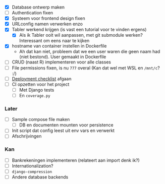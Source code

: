 - [x] Database ontwerp maken
- [ ] Authentication fixen
- [x] Systeem voor frontend design fixen
- [x] URLconfig namen verwerken enzo
- [x] Tabler werkend krijgen (is vast een tutorial voor te vinden ergens)
	- [x] Als ik Tabler ooit wil aanpassen, met git submodule werken? Interessant om eens naar te kijken
- [x] hostname van container instellen in Dockerfile
	- Ah dat kan niet, probleem dat we een user waren die geen naam had (niet bestond). User gemaakt in Dockerfile
- [ ] CRUD (naast R) implementeren voor alle classes
- [ ] File permissions fixen, is nu `777` overal (Kan dat wel met WSL en `/mnt/c`? :/)
- [ ] [Deployment checklist](https://docs.djangoproject.com/en/4.2/howto/deployment/checklist/) afgaan
- [ ] CI opzetten voor het project
	- [ ] Met Django tests
	- [ ] En `coverage.py`
### Later
- [ ] Sample compose file maken
	- [ ] DB en documenten mounten voor persistence
- [ ] Init script dat config leest uit env vars en verwerkt
- [ ] Afschrijvingen
### Kan
- [ ] Bankrekeningen implementeren (relateert aan import denk ik?)
- [ ] Internationalization?
- [ ] `django-compression`
- [ ] Andere database backends